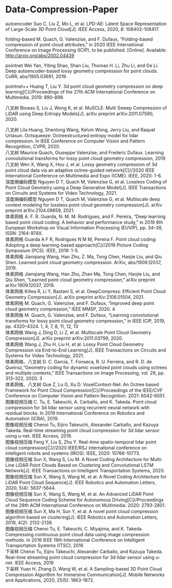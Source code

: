 # Data-Compression-Paper

autoencoder	Suo C, Liu Z, Mo L, et al. LPD-AE: Latent Space Representation of Large-Scale 3D Point Cloud[J]. IEEE Access, 2020, 8: 108402-108417.		

folding-based	M. Quach, G. Valenzise, and F. Dufaux, “Folding-based compression of point cloud attributes,” in 2020 IEEE International Conference on Image Processing (ICIP), to be published. [Online]. Available: http://arxiv.org/abs/2002.04439		

pointnet	Wei Yan, Yiting Shao, Shan Liu, Thomas H. Li, Zhu Li, and Ge Li. Deep autoencoder-based lossy geometry compression for point clouds. CoRR, abs/1905.03691, 2019.

pointnet++	Huang T, Liu Y. 3d point cloud geometry compression on deep learning[C]//Proceedings of the 27th ACM International Conference on Multimedia. 2019: 890-898.		

八叉树	Biswas S, Liu J, Wong K, et al. MuSCLE: Multi Sweep Compression of LiDAR using Deep Entropy Models[J]. arXiv preprint arXiv:2011.07590, 2020.							

八叉树	Lila Huang, Shenlong Wang, Kelvin Wong, Jerry Liu, and Raquel Urtasun. Octsqueeze: Octreestructured entropy model for
lidar compression. In IEEE Conference on Computer Vision and Pattern
Recognition, CVPR, 2020.							
八叉树	Maurice Quach, Giuseppe Valenzise, and Frederic Dufaux. Learning convolutional transforms for lossy point cloud geometry compression, 2019							
八叉树	Wen X, Wang X, Hou J, et al. Lossy geometry compression of 3d point cloud data via an adaptive octree-guided
network[C]//2020 IEEE International Conference on Multimedia and Expo (ICME).
IEEE, 2020: 1-6.							
深度熵编码模型	Nguyen D T, Quach M, Valenzise G, et al. Lossless Coding of Point Cloud Geometry using a Deep Generative Model[J].
IEEE Transactions on Circuits and Systems for Video Technology, 2021.							
深度熵编码模型	Nguyen D T, Quach M, Valenzise G, et al. Multiscale deep context modeling for lossless point cloud geometry
compression[J]. arXiv preprint arXiv:2104.09859, 2021.							
体素网格	A. F. R. Guarda, N. M. M. Rodrigues, and F. Pereira, “Deep learning based point cloud coding: A behavior and performance study,” in 2019 8th European Workshop on Visual Information Processing (EUVIP), pp. 34–39, ISSN: 2164-974X.							
体素网格	Guarda A F R, Rodrigues N M M, Pereira F. Point cloud coding: Adopting a deep learning-based approach[C]//2019 Picture
Coding Symposium (PCS). IEEE, 2019: 1-5.							
体素网格	Jianqiang Wang, Hao Zhu, Z. Ma, Tong Chen, Haojie Liu, and Qiu Shen. Learned point cloud geometry compression.
ArXiv, abs/1909.12037, 2019.							
体素网格	Jianqiang Wang, Hao Zhu, Zhan Ma, Tong Chen, Haojie Liu, and Qiu Shen, “Learned point cloud geometry compression,” arXiv preprint arXiv:1909.12037, 2019.							
体素网格	Killea R, Li Y, Bastani S, et al. DeepCompress: Efficient Point Cloud Geometry Compression[J]. arXiv preprint
arXiv:2106.01504, 2021.							
体素网格	M. Quach, G. Valenzise, and F. Dufaux, “Improved deep point cloud geometry compression,” IEEE MMSP, 2020. 4							
体素网格	M. Quach, G. Valenzise, and F. Dufaux, “Learning convolutional transforms for lossy point cloud geometry compression,” in IEEE ICIP, 2019, pp. 4320–4324. 1, 4, 7, 8, 11, 12, 13							
体素网格	Wang J, Ding D, Li Z, et al. Multiscale Point Cloud Geometry Compression[J]. arXiv preprint arXiv:2011.03799, 2020.							
体素网格	Wang J, Zhu H, Liu H, et al. Lossy Point Cloud Geometry Compression via End-to-End Learning[J]. IEEE Transactions on
Circuits and Systems for Video Technology, 2021.							
体素网格、八叉树	D. C. Garcia, T. Fonseca, R. U. Ferreira, and R. D. de Queiroz,“Geometry coding for dynamic voxelized point clouds using octrees and multiple contexts,” IEEE Transactions on Image Processing, vol. 29, pp. 313–322, 2020. 3							
体素网格、八叉树	Que Z, Lu G, Xu D. VoxelContext-Net: An Octree based Framework for Point Cloud Compression[C]//Proceedings of the
IEEE/CVF Conference on Computer Vision and Pattern Recognition. 2021:
6042-6051.							
图像视频压缩	C. Tu, E. Takeuchi, A. Carballo, and K. Takeda. Point cloud compression for 3d lidar sensor using recurrent neural
network with residual blocks. In 2019 International Conference on Robotics
and Automation (ICRA), 2019.							
图像视频压缩	Chenxi Tu, Eijiro Takeuchi, Alexander Carballo, and Kazuya Takeda. Real-time streaming point cloud compression for
3d lidar sensor using u-net. IEEE Access, 2019.							
图像视频压缩	Feng Y, Liu S, Zhu Y. Real-time spatio-temporal lidar point cloud compression[C]//2020 IEEE/RSJ international conference on intelligent robots and systems (IROS). IEEE, 2020: 10766-10773.							
图像视频压缩	Sun X, Wang S, Liu M. A Novel Coding Architecture for Multi-Line LiDAR Point Clouds Based on Clustering and
Convolutional LSTM Network[J]. IEEE Transactions on Intelligent
Transportation Systems, 2020.							
图像视频压缩	Sun X, Wang S, Wang M, et al. A Novel Coding Architecture for LiDAR Point Cloud Sequence[J]. IEEE Robotics and
Automation Letters, 2020, 5(4): 5637-5644.							
图像视频压缩	Sun X, Wang S, Wang M, et al. An Advanced LiDAR Point Cloud Sequence Coding Scheme for Autonomous
Driving[C]//Proceedings of the 28th ACM International Conference on
Multimedia. 2020: 2793-2801.							
图像视频压缩	Sun X, Ma H, Sun Y, et al. A novel point cloud compression algorithm based on clustering[J]. IEEE Robotics and Automation Letters, 2019, 4(2): 2132-2139.							
图像视频压缩	Chenxi Tu, E. Takeuchi, C. Miyajima, and K. Takeda. Compressing continuous point cloud data using image compression methods. In 2016 IEEE 19th International Conference on Intelligent Transportation Systems (ITSC), 2016							
下采样	Chenxi Tu, Eijiro Takeuchi, Alexander Carballo, and Kazuya Takeda. Real-time streaming point cloud compression for 3d lidar 
sensor using u-net. IEEE Access, 2019							
下采样	Yuan H, Zhang D, Wang W, et al. A Sampling-based 3D
Point Cloud Compression Algorithm for Immersive Communication[J]. Mobile
Networks and Applications, 2020, 25(5): 1863-1872.							

